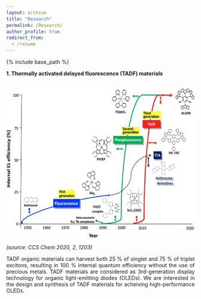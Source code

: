 ```yaml
---
layout: archive
title: "Research"
permalink: /Research/
author_profile: true
redirect_from:
  - /resume
---
```


{% include base_path %}

**1. Thermally activated delayed fluorescence (TADF) materials**

<br/> <img src='/images/tadf.jpg' width="600" height="400">

_(source: CCS Chem 2020, 2, 1203)_

<div style="text-align: justify">
TADF organic materials can harvest both 25 % of singlet and 75 % of triplet excitons, resulting in 100 % internal quantum efficiency without the use of precious metals. TADF materials are considered as 3rd-generation display technology for organic light-emitting diodes (OLEDs). We are interested in the design and synthesis of TADF materials for acheiving high-performance OLEDs.
</div>
